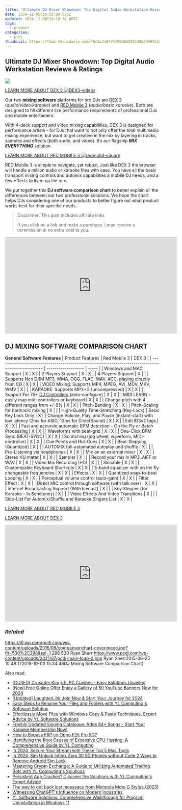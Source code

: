 ```yaml
---
title: "Ultimate DJ Mixer Showdown: Top Digital Audio Workstation Reviews & Ratings"
date: 2024-12-05T16:32:09.973Z
updated: 2024-12-08T18:18:32.867Z
tags:
  - product
categories:
  - pcdj
thumbnail: https://thmb.techidaily.com/f0d0c2a077419838d019249854e895427fabffcbae9e8b50e548bd608d26f443.PNG
---
```


## Ultimate DJ Mixer Showdown: Top Digital Audio Workstation Reviews & Ratings

[![](https://i0.wp.com/pcdj.com/wp-content/uploads/2015/06/comparisonchart-coverimage.jpg?resize=530%2C298&ssl=1)](https://i0.wp.com/pcdj.com/wp-content/uploads/2015/06/comparisonchart-coverimage.jpg?fit=530%2C298&ssl=1 "comparisonchart-coverimage")

[LEARN MORE ABOUT DEX 3 ![](https://i1.wp.com/pcdj.com/wp-content/uploads/2015/06/DEX3-videos.jpg?resize=180%2C180&ssl=1 "DEX3-videos")](https://tools.techidaily.com/pcdj/products/)

Our two **[mixing software](https://tools.techidaily.com/pcdj/products/)** platforms for pro DJs are [DEX 3](https://tools.techidaily.com/pcdj/products/) (_audio/video/karaoke_) and [RED Mobile 3](https://tools.techidaily.com/pcdj/products/) (_audio/basic karaoke_). Both are designed to fill different live performance requirements of professional DJs and mobile entertainers. 

With 4-deck support and video mixing capabilities, DEX 3 is designed for performance artists – for DJs that want to not only offer the total multimedia mixing experience, but want to get creative in the mix by layering in tracks, samples and effects (both audio, and video). It’s our flagship **_MIX EVERYTHING_** solution.

[LEARN MORE ABOUT RED MOBILE 3 ![](https://i1.wp.com/pcdj.com/wp-content/uploads/2015/06/redmob3-square.jpg?resize=180%2C180&ssl=1 "redmob3-square")](https://tools.techidaily.com/pcdj/products/)

RED Mobile 3 is simple to navigate, yet robust. Just like DEX 3 the browser will handle a million audio or karaoke files with ease. You have all the basic transport mixing controls and automix capabilities a mobile DJ needs, and a few effects to liven up the mix.

We put together this **DJ software comparison chart** to better explain all the differences between our two professional solutions. We hope the chart helps DJs considering one of our products to better figure out what product works best for their specific needs.

>  Disclaimer: This post includes affiliate links
>
>  If you click on a link and make a purchase, I may receive a commission at no extra cost to you.
>

<!-- affiliate ads begin -->
<iframe width="560" height="315" src="https://www.youtube.com/embed/2En1CHbiYwA?si=jZKzTr9EIT2ShjGK" title="YouTube video player" frameborder="0" allow="accelerometer; autoplay; clipboard-write; encrypted-media; gyroscope; picture-in-picture; web-share" referrerpolicy="strict-origin-when-cross-origin" allowfullscreen></iframe>
<!-- affiliate ads end -->

## DJ MIXING SOFTWARE COMPARISON CHART

__General Software Features__
| Product Features                                                                                     | Red Mobile 3        | DEX 3 |
| ---------------------------------------------------------------------------------------------------- | ------------------- | ----- |
| Windows and MAC Support                                                                              | X                   | X     |
| 2 Players Support                                                                                    | X                   | X     |
| 4 Players Support                                                                                    | X                   |       |
| Supports Non DRM MP3, WMA, OGG, FLAC, WAV, ACC, playing directly from CD                             | X                   | X     |
| VIDEO Mixing: Supports MP4, MPEG, AVI, MOV, MKV, WMV                                                 | X                   |       |
| KARAOKE: Supports MP3+G (uncompressed)                                                               | X                   | X     |
| Support For 75+ [DJ Controllers](https://tools.techidaily.com/pcdj/products/) (zero-configure)                  | X                   | X     |
| MIDI LEARN – easily map midi controllers or keyboard                                                 | X                   | X     |
| Change pitch with 4 different ranges from +/-8%                                                      | X                   | X     |
| Pitch-Bending                                                                                        | X                   | X     |
| Pitch-Scaling for harmonic mixing                                                                    | X                   |       |
| High-Quality Time-Stretching (Key-Lock)                                                              | Basic Key Lock Only | X     |
| Change Volume, Play, and Pause (instant-start) with low latency (2ms for ASIO, 10ms for DirectSound) | X                   | X     |
| Edit ID3v2 tags                                                                                      | X                   | X     |
| Fast and accurate automatic BPM detection – On the Fly or Batch Processing                           | X                   | X     |
| Waveforms with beat-grid                                                                             | X                   | X     |
| One-Click BPM Sync (BEAT-SYNC)                                                                       | X                   | X     |
| Scratching (jog wheel, waveform, MIDI-controller)                                                    | X                   | X     |
| Cue Points and Hot-Cues                                                                              | X                   | X     |
| Beat-Stepping (Quantized)                                                                            | X                   |       |
| AUTOMIX full-automated autoplay and shuffle                                                          | X                   |       |
| Pre-Listening via headphones                                                                         | X                   | X     |
| Mix on an external mixer                                                                             | X                   | X     |
| Stereo VU meter                                                                                      | X                   | X     |
| Sampler                                                                                              | X                   |       |
| Record your mix in MP3, AIFF or WAV                                                                  | X                   | X     |
| Video Mix Recording (HD)                                                                             | X                   |       |
| Skinable                                                                                             | X                   | X     |
| Customizable Keyboard Shortcuts                                                                      | X                   | X     |
| 3-band equalizer with on the fly changeable frequencies                                              | X                   | X     |
| Effects                                                                                              | X                   | X     |
| Quantized snap-to-beat Looping                                                                       | X                   | X     |
| Perceptual volume control (auto-gain)                                                                | X                   | X     |
| Filter Effect                                                                                        | X                   | X     |
| Direct MIC control through software (with talk over)                                                 | X                   | X     |
| Internet Broadcasting Support (With Icecast)                                                         | X                   |       |
| Key Stepper (for Karaoke – In Semitones)                                                             | X                   |       |
| Video Effects And Video Transitions                                                                  | X                   |       |
| Side-List For Automix/Shuffle and Karaoke Singers List                                               | X                   | X     |

[LEARN MORE ABOUT RED MOBILE 3](https://tools.techidaily.com/pcdj/products/)

[LEARN MORE ABOUT DEX 3](https://tools.techidaily.com/pcdj/products/)

<!-- affiliate ads begin -->
<iframe width="560" height="315" src="https://www.youtube.com/embed/XIUatTFH0Zw?si=ZCtoBtIy18y2F5Vc" title="YouTube video player" frameborder="0" allow="accelerometer; autoplay; clipboard-write; encrypted-media; gyroscope; picture-in-picture; web-share" referrerpolicy="strict-origin-when-cross-origin" allowfullscreen></iframe>
<!-- affiliate ads end -->

### _Related_

https://i0.wp.com/pcdj.com/wp-content/uploads/2015/06/comparisonchart-coverimage.jpg?fit=530%2C298&ssl=1 298 530 Ryan Sherr https://www.pcdj.com/wp-content/uploads/2021/07/pcdj-main-logo-2.png Ryan Sherr2015-06-25 10:48:172018-10-03 15:34:48DJ Mixing Software Comparison Chart}

<ins class="adsbygoogle"
     style="display:block"
     data-ad-format="autorelaxed"
     data-ad-client="ca-pub-7571918770474297"
     data-ad-slot="1223367746"></ins>

<ins class="adsbygoogle"
     style="display:block"
     data-ad-client="ca-pub-7571918770474297"
     data-ad-slot="8358498916"
     data-ad-format="auto"
     data-full-width-responsive="true"></ins>

<span class="atpl-alsoreadstyle">Also read:</span>
<div><ul>
<li><a href="https://win-able.techidaily.com/cured-crusader-kings-iii-pc-crashes-easy-solutions-unveiled/"><u>[CURED] Crusader Kings III PC Crashes - Easy Solutions Unveiled</u></a></li>
<li><a href="https://youtube-data.techidaily.com/ree-online-offer-enjoy-a-gallery-of-50-youtube-banners-now-for-2024/"><u>[New] Free Online Offer Enjoy a Gallery of 50 YouTube Banners Now for 2024</u></a></li>
<li><a href="https://vp-tips.techidaily.com/updated-laughterlink-join-now-and-start-your-journey-for-2024/"><u>[Updated] LaughterLink Join Now & Start Your Journey for 2024</u></a></li>
<li><a href="https://win-updates.techidaily.com/easy-steps-to-rename-your-files-and-folders-with-yl-computings-software-solution/"><u>Easy Steps to Rename Your Files and Folders with YL Computing's Software Solution</u></a></li>
<li><a href="https://win-updates.techidaily.com/effortlessly-move-files-with-windows-copy-and-paste-techniques-expert-advice-by-yl-software-solutions/"><u>Effortlessly Move Files with Windows Copy & Paste Techniques, Expert Advice by YL Software Solutions</u></a></li>
<li><a href="https://win-updates.techidaily.com/freshly-updated-singing-catalogue-adds-84plus-songs-start-your-karaoke-membership-now/"><u>Freshly Updated Singing Catalogue: Adds 84+ Songs - Start Your Karaoke Membership Now!</u></a></li>
<li><a href="https://android-frp.techidaily.com/how-to-bypass-frp-on-oppo-f25-pro-5g-by-drfone-android/"><u>How to Bypass FRP on Oppo F25 Pro 5G?</u></a></li>
<li><a href="https://win-updates.techidaily.com/identifying-the-root-causes-of-excessive-cpu-heating-a-comprehensive-guide-by-yl-computing/"><u>Identifying the Root Causes of Excessive CPU Heating: A Comprehensive Guide by YL Computing</u></a></li>
<li><a href="https://extra-guidance.techidaily.com/in-2024-secure-your-stream-with-these-top-5-mac-tools/"><u>In 2024, Secure Your Stream with These Top 5 Mac Tools</u></a></li>
<li><a href="https://sim-unlock.techidaily.com/in-2024-sim-unlock-infinix-zero-30-5g-phones-without-code-2-ways-to-remove-android-sim-lock-by-drfone-android/"><u>In 2024, Sim Unlock Infinix Zero 30 5G Phones without Code 2 Ways to Remove Android Sim Lock</u></a></li>
<li><a href="https://win-updates.techidaily.com/mastering-crypto-exchange-a-guide-to-utilizing-automated-trading-bots-with-yl-computings-solutions/"><u>Mastering Crypto Exchange: A Guide to Utilizing Automated Trading Bots with YL Computing's Solutions</u></a></li>
<li><a href="https://win-updates.techidaily.com/persistent-app-crashes-discover-the-solutions-with-yl-computings-expert-advice/"><u>Persistent App Crashes? Discover the Solutions with YL Computing's Expert Advice</u></a></li>
<li><a href="https://techidaily.com/the-way-to-get-back-lost-messages-from-motorola-moto-g-stylus-2023-by-fonelab-android-recover-messages/"><u>The way to get back lost messages from Motorola Moto G Stylus (2023)</u></a></li>
<li><a href="https://tech-savvy.techidaily.com/witnessing-chatgpts-influence-on-modern-industries/"><u>Witnessing ChatGPT's Influence on Modern Industries</u></a></li>
<li><a href="https://win-updates.techidaily.com/yl-software-solutions-comprehensive-walkthrough-for-program-uninstallation-in-windows-11/"><u>YL Software Solutions: Comprehensive Walkthrough for Program Uninstallation in Windows 11</u></a></li>
</ul></div>

